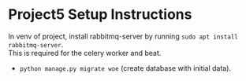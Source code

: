 # Project5 Setup Instructions

In venv of project, install rabbitmq-server by running `sudo apt install rabbitmq-server`.
<br>
This is required for the celery worker and beat.

- `python manage.py migrate woe` (create database with initial data).
